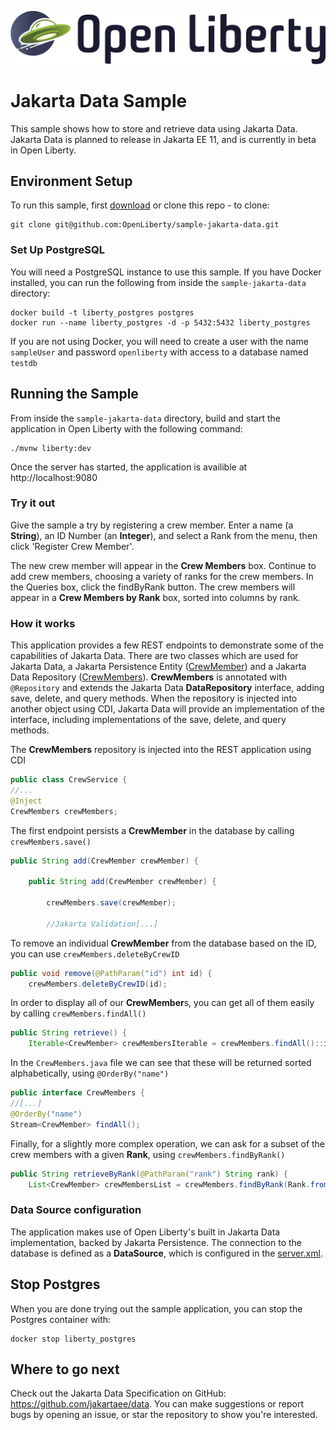 ![](https://github.com/OpenLiberty/open-liberty/blob/master/logos/logo_horizontal_light_navy.png)

# Jakarta Data Sample
This sample shows how to store and retrieve data using Jakarta Data. Jakarta Data is planned to release in Jakarta EE 11, and is currently in beta in Open Liberty.

## Environment Setup
To run this sample, first [download](https://github.com/OpenLiberty/sample-jakarta-data/archive/main.zip) or clone this repo - to clone:
```
git clone git@github.com:OpenLiberty/sample-jakarta-data.git
```

### Set Up PostgreSQL
You will need a PostgreSQL instance to use this sample. If you have Docker installed, you can run the following from inside the `sample-jakarta-data` directory:

```
docker build -t liberty_postgres postgres
docker run --name liberty_postgres -d -p 5432:5432 liberty_postgres
```
If you are not using Docker, you will need to create a user with the name `sampleUser` and password `openliberty` with access to a database named `testdb`

## Running the Sample
From inside the `sample-jakarta-data` directory, build and start the application in Open Liberty with the following command:
```
./mvnw liberty:dev
```

Once the server has started, the application is availible at http://localhost:9080

### Try it out
Give the sample a try by registering a crew member. Enter a name (a **String**), an ID Number (an **Integer**), and select a Rank from the menu, then click 'Register Crew Member'.

The new crew member will appear in the **Crew Members** box. Continue to add crew members, choosing a variety of ranks for the crew members. In the Queries box, click the findByRank button. The crew members will appear in a **Crew Members by Rank** box, sorted into columns by rank.

### How it works
This application provides a few REST endpoints to demonstrate some of the capabilities of Jakarta Data. 
There are two classes which are used for Jakarta Data, a Jakarta Persistence Entity ([CrewMember](src/main/java/io/openliberty/sample/application/CrewMember.java)) and a Jakarta Data Repository ([CrewMembers](src/main/java/io/openliberty/sample/application/CrewMembers.java)). **CrewMembers** is annotated with `@Repository` and extends the Jakarta Data **DataRepository** interface, adding save, delete, and query methods. When the repository is injected into another object using CDI, Jakarta Data will provide an implementation of the interface, including implementations of the save, delete, and query methods.

The **CrewMembers** repository is injected into the REST application using CDI

```java
public class CrewService {
//...
@Inject
CrewMembers crewMembers;
```

The first endpoint persists a **CrewMember** in the database by calling `crewMembers.save()`

```java
public String add(CrewMember crewMember) {
    
    public String add(CrewMember crewMember) {

        crewMembers.save(crewMember);

        //Jakarta Validation[...]

```

To remove an individual **CrewMember** from the database based on the ID, you can use `crewMembers.deleteByCrewID`
```java
public void remove(@PathParam("id") int id) {
    crewMembers.deleteByCrewID(id);
```

In order to display all of our **CrewMember**s, you can get all of them easily by calling `crewMembers.findAll()`
```java
public String retrieve() {
    Iterable<CrewMember> crewMembersIterable = crewMembers.findAll()::iterator;
```
In the `CrewMembers.java` file we can see that these will be returned sorted alphabetically, using `@OrderBy("name")`
```java
public interface CrewMembers {
//[...]
@OrderBy("name")
Stream<CrewMember> findAll();
```

Finally, for a slightly more complex operation, we can ask for a subset of the crew members with a given **Rank**, using `crewMembers.findByRank()`
```java
public String retrieveByRank(@PathParam("rank") String rank) {
    List<CrewMember> crewMembersList = crewMembers.findByRank(Rank.fromString(rank));
```

### Data Source configuration

The application makes use of Open Liberty's built in Jakarta Data implementation, backed by Jakarta Persistence. The connection to the database is defined as a **DataSource**, which is configured in the [server.xml](src/main/liberty/config/server.xml).

## Stop Postgres
When you are done trying out the sample application, you can stop the Postgres container with:
```
docker stop liberty_postgres
```

## Where to go next

Check out the Jakarta Data Specification on GitHub: https://github.com/jakartaee/data.
You can make suggestions or report bugs by opening an issue, or star the repository to show you're interested.
